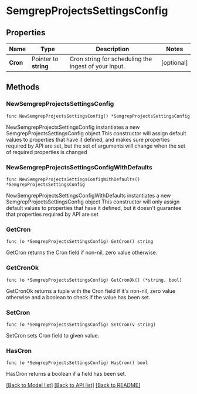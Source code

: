 # SemgrepProjectsSettingsConfig

## Properties

Name | Type | Description | Notes
------------ | ------------- | ------------- | -------------
**Cron** | Pointer to **string** | Cron string for scheduling the ingest of your input. | [optional] 

## Methods

### NewSemgrepProjectsSettingsConfig

`func NewSemgrepProjectsSettingsConfig() *SemgrepProjectsSettingsConfig`

NewSemgrepProjectsSettingsConfig instantiates a new SemgrepProjectsSettingsConfig object
This constructor will assign default values to properties that have it defined,
and makes sure properties required by API are set, but the set of arguments
will change when the set of required properties is changed

### NewSemgrepProjectsSettingsConfigWithDefaults

`func NewSemgrepProjectsSettingsConfigWithDefaults() *SemgrepProjectsSettingsConfig`

NewSemgrepProjectsSettingsConfigWithDefaults instantiates a new SemgrepProjectsSettingsConfig object
This constructor will only assign default values to properties that have it defined,
but it doesn't guarantee that properties required by API are set

### GetCron

`func (o *SemgrepProjectsSettingsConfig) GetCron() string`

GetCron returns the Cron field if non-nil, zero value otherwise.

### GetCronOk

`func (o *SemgrepProjectsSettingsConfig) GetCronOk() (*string, bool)`

GetCronOk returns a tuple with the Cron field if it's non-nil, zero value otherwise
and a boolean to check if the value has been set.

### SetCron

`func (o *SemgrepProjectsSettingsConfig) SetCron(v string)`

SetCron sets Cron field to given value.

### HasCron

`func (o *SemgrepProjectsSettingsConfig) HasCron() bool`

HasCron returns a boolean if a field has been set.


[[Back to Model list]](../README.md#documentation-for-models) [[Back to API list]](../README.md#documentation-for-api-endpoints) [[Back to README]](../README.md)


